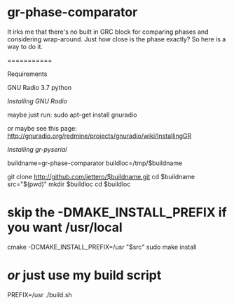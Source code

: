 gr-phase-comparator
===========

It irks me that there's no built in GRC block for comparing phases and
considering wrap-around.  Just how close is the phase exactly?  So here is a way
to do it.

===========

Requirements

GNU Radio 3.7
python 

*Installing GNU Radio*

maybe just run:
sudo apt-get install gnuradio

or maybe see this page:
http://gnuradio.org/redmine/projects/gnuradio/wiki/InstallingGR


*Installing gr-pyserial*

buildname=gr-phase-comparator
buildloc=/tmp/$buildname

git clone http://github.com/jettero/$buildname.git
cd $buildname
src="$(pwd)"
mkdir $buildloc
cd $buildloc
# skip the -DMAKE_INSTALL_PREFIX if you want /usr/local
cmake -DCMAKE_INSTALL_PREFIX=/usr "$src"
sudo make install

# *or* just use my build script
PREFIX=/usr ./build.sh
